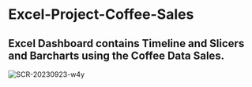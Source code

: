 # Excel-Project-Coffee-Sales

## Excel Dashboard contains Timeline and Slicers and Barcharts using the Coffee Data Sales.

![SCR-20230923-w4y](https://github.com/mumenzanatii/Excel-Project-Coffee-Sales/assets/97386366/7a04a96f-0f78-429a-8efe-f97fc9950698)
